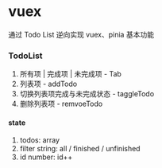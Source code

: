 # vuex

通过 Todo List 逆向实现 vuex、pinia 基本功能

### TodoList

1. 所有项 | 完成项 | 未完成项 - Tab
2. 列表项 - addTodo
3. 切换列表项完成与未完成状态 - taggleTodo
4. 删除列表项 - remvoeTodo

#### state

1. todos: array
2. filter string: all / finished / unfinished
3. id number: id++
